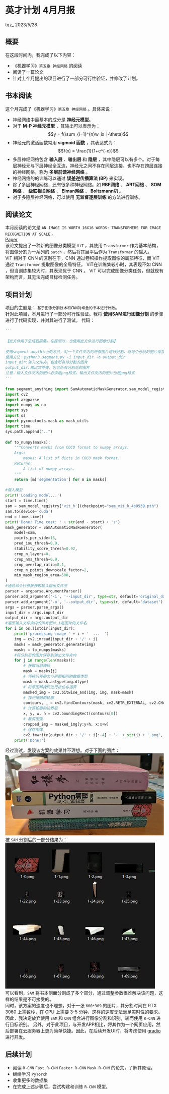 # **英才计划 4月月报**
tqz_ 2023/5/28
## **概要**
在这段时间内，我完成了以下内容：
- 《机器学习》`第五章 神经网络` 的阅读
- 阅读了一篇论文
- 针对上个月提出的项目进行了一部分可行性验证，并修改了计划。
## **书本阅读**
这个月完成了《机器学习》`第五章 神经网络` 。具体来说：
- 神经网络中最基本的成分是 **神经元模型**。
- 对于 **M-P 神经元模型** ，其输出可以表示为：
$$y = f(\sum_{i=1}^{n}w_ix_i-\theta)$$
- 神经元的激活函数常用 **sigmoid 函数** ，其表达式为：
$$f(x) = \frac{1}{1+e^{-x}}$$
- 多层神经网络包含 **输入层** 、**输出层** 和 **隐层** ，其中隐层可以有多个。对于每层神经元与下层神经全互连，神经元之间不存在同层连接，也不存在跨层连接的神经网络，称为 **多层前馈神经网络** 。
- 神经网络的的训练可以通过 **误差逆传播算法 (BP)** 来实现。
- 除了多层神经网络，还有很多种神经网络。如 **RBF网络** 、 **ART网络** 、 **SOM网络** 、 **级联相关网络** 、 **Elman网络** 、 **Boltzmann机** 。
- 对于多隐层神经网络，可以使用 **无监督逐层训练** 的方法进行训练。 
## **阅读论文**
本月阅读的论文是 `AN IMAGE IS WORTH 16X16 WORDS:
TRANSFORMERS FOR IMAGE RECOGNITION AT SCALE` 。  
[Paper](https://arxiv.org/pdf/2010.11929.pdf)  
该论文提出了一种新的图像分类模型 `ViT` ，其使用 `Transformer` 作为基本结构，将图像分割为一系列的 `patch` ，然后将其展平后作为 `Transformer` 的输入。  
ViT 相对于 CNN 的区别在于，CNN 通过卷积操作提取图像的局部特征，而 ViT 通过 `Transformer` 提取图像的全局特征。
ViT在训练集较小时，其表现不如 CNN ，但当训练集较大时，其表现优于 CNN 。
ViT 可以完成图像分类任务，但就现有架构而言，其无法完成目标检测任务。
## **项目计划**
项目的主题是： `基于图像分割技术和CNN对堆叠的书本进行计数`。    
针对此项目，本月进行了一部分可行性验证。我将 **使用SAM进行图像分割** 的步骤进行了代码实现，并对其进行了测试。
代码：
```python
'''

【此文件用于生成数据集。在推测时，也使用此文件进行图像分割】

使用segment anything的方法，对一个文件夹内的所有图片进行分割，将每个分块的图片保存到一个文件夹内
使用方法：python3 segment.py -i input_dir -o output_dir
input_dir:输入文件夹，包含所有待分割的图片
output_dir:输出文件夹，包含所有分割后的图片
注意：输入文件夹内的图片必须是png格式，输出文件夹内的图片也是png格式
'''

from segment_anything import SamAutomaticMaskGenerator,sam_model_registry
import cv2
import argparse
import numpy as np
import sys
import os
import pycocotools.mask as mask_utils
import time
sys.path.append("..")

def to_numpy(masks):
    """Converts masks from COCO format to numpy arrays.
    Args:
        masks: A list of dicts in COCO mask format.
    Returns:
        A list of numpy arrays.
    """
    return [m['segmentation'] for m in masks]

#载入模型
print('Loading model...')
start = time.time()
sam = sam_model_registry['vit_h'](checkpoint="sam_vit_h_4b8939.pth")
sam.to(device='cuda')
end = time.time()
print('Done! Time cost: ' + str(end - start) + 's')
mask_generator = SamAutomaticMaskGenerator(
    model=sam,
    points_per_side=16,
    pred_iou_thresh=0.9,
    stability_score_thresh=0.92,
    crop_n_layers=0,
    crop_nms_thresh=0.9,
    crop_overlap_ratio=0.1,
    crop_n_points_downscale_factor=2,
    min_mask_region_area=500, 
)
#通过命令行参数获取输入输出文件夹
parser = argparse.ArgumentParser()
parser.add_argument('-i', '--input_dir', type=str, default='original_data')
parser.add_argument('-o', '--output_dir', type=str, default='dataset')
args = parser.parse_args()
input_dir = args.input_dir
output_dir = args.output_dir
#遍历输入文件夹内的所有图片,i是图片的文件名
for i in os.listdir(input_dir):
    print('processing image ' + i + '  ...  ')
    img = cv2.imread(input_dir + '/' + i)
    masks = mask_generator.generate(img)
    masks = to_numpy(masks)
    #将分割后的图片保存到输出文件夹内
    for j in range(len(masks)):
        # 获取当前掩码
        mask = masks[j]
        # 将掩码转换为与原图相同的数据类型
        mask = mask.astype(img.dtype)
        # 将原图和掩码进行按位与运算
        masked_img = cv2.bitwise_and(img, img, mask=mask)
        # 找到掩码的轮廓
        contours, _ = cv2.findContours(mask, cv2.RETR_EXTERNAL, cv2.CHAIN_APPROX_SIMPLE)
        # 计算轮廓的边界框
        x, y, w, h = cv2.boundingRect(contours[0])
        # 裁剪图像
        cropped_img = masked_img[y:y+h, x:x+w]
        # 保存图像
        cv2.imwrite(output_dir + '/' + i[:-4] + '-' + str(j) + '.png', cropped_img)
    print('Done!')
```
经过测试，发现该方案的效果并不理想。对于下面的图片：  
![Alt text](img-5/1.jpg)  
被 `SAM` 分割后的一部分结果为：  
![Alt text](img-5/2.jpg)  
可以看到，`SAM` 将书本侧面分割成了多个部分，通过调整参数很难解决该问题，这样的结果是不可接受的。  
同时，该方案的速度也不理想，对于一张 `600*309` 的图片，其分割时间在 RTX 3060 上需数秒，在 CPU 上需要 3-5 分钟，这样的速度无法满足实时性的要求。   
因此，我决定放弃使用 `SAM` 和 `CNN` 组合进行图像分割和识别，转而使用 `R-CNN` 进行目标识别。
另外，对于此项目，与开发APP相比，将其作为一个网页应用，然后部署在云服务器上更为简单快捷。因此，在后续开发UI时，将考虑使用 [gradio](https://github.com/gradio-app/gradio) 进行开发。
## **后续计划**
- 阅读 `R-CNN` `Fast R-CNN` `Faster R-CNN` `Mask R-CNN` 的论文，了解其原理。
- 继续学习 `PyTorch`
- 收集更多的数据集
- 在完成上述步骤后，尝试构建和训练 `R-CNN` 模型。
